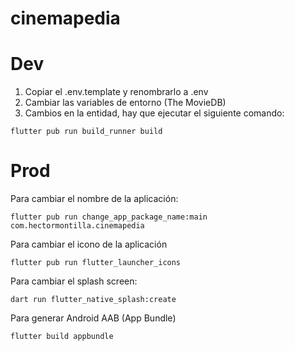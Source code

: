 # cinemapedia

# Dev

1. Copiar el .env.template y renombrarlo a .env
2. Cambiar las variables de entorno (The MovieDB)
3. Cambios en la entidad, hay que ejecutar el siguiente comando: 
```
flutter pub run build_runner build
```

# Prod
Para cambiar el nombre de la aplicación:
```
flutter pub run change_app_package_name:main com.hectormontilla.cinemapedia
```
Para cambiar el icono de la aplicación
```
flutter pub run flutter_launcher_icons
```

Para cambiar el splash screen:
```
dart run flutter_native_splash:create
```

Para generar Android AAB (App Bundle)
```
flutter build appbundle
```